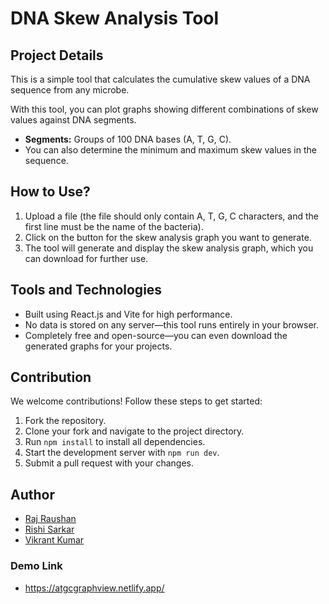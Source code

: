 # DNA Skew Analysis Tool

## **Project Details**

This is a simple tool that calculates the cumulative skew values of a DNA sequence from any microbe.

With this tool, you can plot graphs showing different combinations of skew values against DNA segments.

*   **Segments:** Groups of 100 DNA bases (A, T, G, C).
*   You can also determine the minimum and maximum skew values in the sequence.

## **How to Use?**

1.  Upload a file (the file should only contain A, T, G, C characters, and the first line must be the name of the bacteria).
2.  Click on the button for the skew analysis graph you want to generate.
3.  The tool will generate and display the skew analysis graph, which you can download for further use.

## **Tools and Technologies**

*   Built using React.js and Vite for high performance.
*   No data is stored on any server—this tool runs entirely in your browser.
*   Completely free and open-source—you can even download the generated graphs for your projects.

## **Contribution**

We welcome contributions! Follow these steps to get started:

1.  Fork the repository.
2.  Clone your fork and navigate to the project directory.
3.  Run `npm install` to install all dependencies.
4.  Start the development server with `npm run dev`.
5.  Submit a pull request with your changes.

## Author
- [Raj Raushan](https://github.com/Versatile-Programmer)
- [Rishi Sarkar](https://github.com/987rishi)
- [Vikrant Kumar](https://github.com/Vik-golu)
### Demo Link
- https://atgcgraphview.netlify.app/
